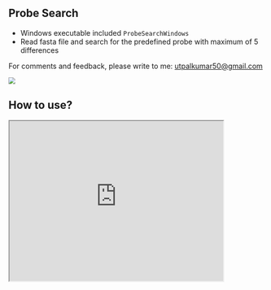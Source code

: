 ## Probe Search
-   Windows executable included `ProbeSearchWindows`
-   Read fasta file and search for the predefined probe with maximum of 5 differences

For comments and feedback, please write to me: utpalkumar50@gmail.com

<img src="../../GoogleDrive/earthinversion/images/Screen Shot 2021-03-22 at 7.53.52 PM.png" style="zoom:80%;" />



## How to use?

<iframe width="420" height="315" src="https://www.youtube.com/embed/tgbNymZ7vqY?autoplay=1&mute=1"> </iframe>